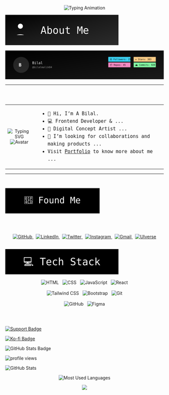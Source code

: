 
<p align="center">
  <img src="https://readme-typing-svg.herokuapp.com?font=Fira+Code&size=24&duration=3000&pause=1000&color=000000&center=true&vCenter=true&width=600&lines=%22Building+-+Designing+-+Creating%22" alt="Typing Animation">
</p>

<img src="https://raw.githubusercontent.com/bilalmalik04/bilalmalik04/main/about-me-btn.svg" alt="About Me Button">

<p align="center">
  <img src="https://github.com/bilalmalik04/bilalmalik04/blob/main/hero.svg" />
</p>

<table>
  <tr>
    <!-- Left: Animation + Avatar -->
    <td align="center" style="padding-right: 20px;">
      <!-- Typing animation (smaller width + height) -->
      <img src="https://readme-typing-svg.demolab.com?font=Fira+Code&size=16&duration=3000&pause=1000&color=000000&center=true&vCenter=true&width=150&height=40&lines=Hey+I+am+Bilal" alt="Typing SVG" />
      <br />
      <!-- Avatar -->
      <img src="https://avatars.githubusercontent.com/u/75396397?v=4" width="120" alt="Avatar" />
    </td>
<hr> <br><br>
    <!-- Right: About Me -->
    <td style="vertical-align: top; font-family: monospace; font-size: 15px; line-height: 1.6;">
      <ul>
        <li>👋 Hi, I’m A Bilal.</li>
        <li>💻 Frontend Developer & ...</li>
        <li>🎨 Digital Concept Artist ...</li>
        <li>🤝 I’m looking for collaborations and making products ...</li>
        <li>Visit <a href="https://your-portfolio-link.com" target="_blank">Portfolio</a> to know more about me ...</li>
      </ul>
    </td>
  </tr>
</table>
<hr> <br>

<p align="left">
  <img src="https://raw.githubusercontent.com/bilalmalik04/bilalmalik04/main/found-me-btn.svg" />
</p> <br>
<br>
<p align="center">
  <a href="https://github.com/bilalmalik04" target="_blank">
    <img alt="GitHub" height="32" src="https://cdn.jsdelivr.net/gh/devicons/devicon/icons/github/github-original.svg" />
  </a>&nbsp;
  <a href="#" target="_blank">
    <img alt="LinkedIn" height="32" src="https://cdn.jsdelivr.net/gh/devicons/devicon/icons/linkedin/linkedin-original.svg" />
  </a>&nbsp;
  <a href="#" target="_blank">
    <img alt="Twitter" height="32" src="https://cdn.jsdelivr.net/gh/devicons/devicon/icons/twitter/twitter-original.svg" />
  </a>&nbsp;
  <a  href="#" target="_blank">
    <img alt="Instagram" height="32" src="https://img.icons8.com/fluency/48/instagram-new.png" />
  </a>&nbsp;
  <a href="mailto:infobilalmalik04@gmail.com" target="_blank">
    <img alt="Gmail" height="32" src="https://img.icons8.com/color/48/gmail--v1.png" />
  </a>&nbsp;
  <a href="#" target="_blank">
    <img alt="UIverse" height="32" src="https://uiverse.io/favicon.ico" />
  </a>
</p>
<br>
<img src="https://github.com/bilalmalik04/bilalmalik04/blob/main/tech-stack.svg" />

<p align="center">
  <!-- Row 1: 4 icons -->
  <img src="https://cdn.jsdelivr.net/gh/devicons/devicon/icons/html5/html5-original.svg" height="40" alt="HTML" />
  &nbsp;
  <img src="https://cdn.jsdelivr.net/gh/devicons/devicon/icons/css3/css3-original.svg" height="40" alt="CSS" />
  &nbsp;
  <img src="https://cdn.jsdelivr.net/gh/devicons/devicon/icons/javascript/javascript-original.svg" height="40" alt="JavaScript" />
  &nbsp;
  <img src="https://cdn.jsdelivr.net/gh/devicons/devicon/icons/react/react-original.svg" height="40" alt="React" />
  <br /><br />

  <!-- Row 2: 3 icons -->
  <img src="https://img.icons8.com/color/48/tailwind_css.png" height="40" alt="Tailwind CSS" />
  &nbsp;
  <img src="https://cdn.jsdelivr.net/gh/devicons/devicon/icons/bootstrap/bootstrap-original.svg" height="40" alt="Bootstrap" />
  &nbsp;
  <img src="https://cdn.jsdelivr.net/gh/devicons/devicon/icons/git/git-original.svg" height="40" alt="Git" />
  <br /><br />

  <!-- Row 3: 2 icons -->
  <img src="https://cdn.jsdelivr.net/gh/devicons/devicon/icons/github/github-original.svg" height="40" alt="GitHub" />
  &nbsp;
  <img src="https://cdn.jsdelivr.net/gh/devicons/devicon/icons/figma/figma-original.svg" height="40" alt="Figma" />
  <br /><br />
</p>

<br>
<p align="left">
  <a href="#" target="_blank">
    <img src="https://img.shields.io/badge/%F0%9F%92%96-SUPPORT%20ME-purple?style=for-the-badge" alt="Support Badge"/>
  </a>
</p>

<p align="left">
  <a href="#" target="_blank">
    <img src="https://img.shields.io/badge/Support%20me%20on%20Ko--fi-blue?style=for-the-badge&logo=kofi&logoColor=white" alt="Ko-fi Badge"/>
  </a>
</p>

<p align="left">
  <img src="https://img.shields.io/badge/GITHUB%20STATS-000000?style=for-the-badge&logo=github&logoColor=white" alt="GitHub Stats Badge"/>
</p>

<!-- PROFILE VIEWS COUNTER -->
<p align="left">
  <img src="https://komarev.com/ghpvc/?username=bilalmalik04&label=Profile%20views&color=8000ff&style=flat" alt="profile views" />
</p>

<!-- GITHUB STATS CARD -->
<p align="left">
  <img src="https://github-readme-stats.vercel.app/api?username=bilalmalik04&show_icons=true&theme=tokyonight&rank_icon=percentile" height="180" alt="GitHub Stats" />
</p>

<!-- MOST USED LANGUAGES -->
<p align="center">
  <img src="https://github-readme-stats.vercel.app/api/top-langs/?username=bilalmalik04&layout=compact&theme=tokyonight" height="150" alt="Most Used Languages" />
</p>


<p align="center">
  <img src="https://github-readme-stats.vercel.app/api/pin/?username=bilalmalik04&repo=your-top-repo&theme=tokyonight" />
</p>

